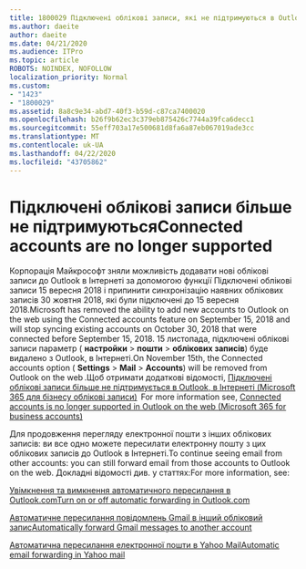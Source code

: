```yaml
---
title: 1800029 Підключені облікові записи, які не підтримуються в Outlook, на веб-
ms.author: daeite
author: daeite
ms.date: 04/21/2020
ms.audience: ITPro
ms.topic: article
ROBOTS: NOINDEX, NOFOLLOW
localization_priority: Normal
ms.custom:
- "1423"
- "1800029"
ms.assetid: 8a8c9e34-abd7-40f3-b59d-c87ca7400020
ms.openlocfilehash: b26f9b62ec3c379eb875426c7744a39fca6decc1
ms.sourcegitcommit: 55eff703a17e500681d8fa6a87eb067019ade3cc
ms.translationtype: MT
ms.contentlocale: uk-UA
ms.lasthandoff: 04/22/2020
ms.locfileid: "43705862"
---
```

# <a name="connected-accounts-are-no-longer-supported"></a><span data-ttu-id="86ab2-102">Підключені облікові записи більше не підтримуються</span><span class="sxs-lookup"><span data-stu-id="86ab2-102">Connected accounts are no longer supported</span></span>

<span data-ttu-id="86ab2-103">Корпорація Майкрософт зняли можливість додавати нові облікові записи до Outlook в Інтернеті за допомогою функції Підключені облікові записи 15 вересня 2018 і припинити синхронізацію наявних облікових записів 30 жовтня 2018, які були підключені до 15 вересня 2018.</span><span class="sxs-lookup"><span data-stu-id="86ab2-103">Microsoft has removed the ability to add new accounts to Outlook on the web using the Connected accounts feature on September 15, 2018 and will stop syncing existing accounts on October 30, 2018 that were connected before September 15, 2018.</span></span> <span data-ttu-id="86ab2-104">15 листопада, підключені облікові записи параметр ( **настройки** \> **пошти** \> **облікових записів**) буде видалено з Outlook, в Інтернеті.</span><span class="sxs-lookup"><span data-stu-id="86ab2-104">On November 15th, the Connected accounts option ( **Settings** \> **Mail** \> **Accounts**) will be removed from Outlook on the web .</span></span><span data-ttu-id="86ab2-105">Щоб отримати додаткові відомості, [Підключені облікові записи більше не підтримується в Outlook, в Інтернеті (Microsoft 365 для бізнесу облікові записи)](https://support.office.com/article/Connected-accounts-is-no-longer-supported-in-Outlook-on-the-web-Office-365-for-business-accounts-5cc526bf-e928-4a99-8b9f-5e089df7d887)</span><span class="sxs-lookup"><span data-stu-id="86ab2-105">  For more information see, [Connected accounts is no longer supported in Outlook on the web (Microsoft 365 for business accounts)](https://support.office.com/article/Connected-accounts-is-no-longer-supported-in-Outlook-on-the-web-Office-365-for-business-accounts-5cc526bf-e928-4a99-8b9f-5e089df7d887)</span></span>
  
<span data-ttu-id="86ab2-106">Для продовження перегляду електронної пошти з інших облікових записів: ви все одно можете пересилати електронну пошту з цих облікових записів до Outlook в Інтернеті.</span><span class="sxs-lookup"><span data-stu-id="86ab2-106">To continue seeing email from other accounts: you can still forward email from those accounts to Outlook on the web.</span></span> <span data-ttu-id="86ab2-107">Докладні відомості див. у статтях:</span><span class="sxs-lookup"><span data-stu-id="86ab2-107">For more information, see:</span></span>
  
[<span data-ttu-id="86ab2-108">Увімкнення та вимкнення автоматичного пересилання в Outlook.com</span><span class="sxs-lookup"><span data-stu-id="86ab2-108">Turn on or off automatic forwarding in Outlook.com</span></span>](https://go.microsoft.com/fwlink/?linkid=2038346)
  
[<span data-ttu-id="86ab2-109">Автоматичне пересилання повідомлень Gmail в інший обліковий запис</span><span class="sxs-lookup"><span data-stu-id="86ab2-109">Automatically forward Gmail messages to another account</span></span>](https://aka.ms/forward-gmail-messages)
  
[<span data-ttu-id="86ab2-110">Автоматична пересилання електронної пошти в Yahoo Mail</span><span class="sxs-lookup"><span data-stu-id="86ab2-110">Automatic email forwarding in Yahoo mail</span></span>](https://aka.ms/yahoo-email-forwarding)
  